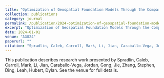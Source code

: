 ```yaml
---
title: "Optimization of Geospatial Foundation Models Through the Comparison of Downstream Decoder Architectures for 3D Cloud Mask Reconstruction"
collection: publications
category: journal
permalink: /publication/2024-optimization-of-geospatial-foundation-models-through-the-comparison-of-downstream-decoder-architectures-for-3d-cloud-mask-reconstruction
excerpt: "Optimization of Geospatial Foundation Models Through the Comparison of Downstream Decoder Architectures for 3D Cloud Mask Reconstruction by Spradlin, Caleb et al."
date: 2024-01-01
venue: "AGU24"
paperurl: ""
citation: "Spradlin, Caleb, Carroll, Mark, Li, Jian, Caraballo-Vega, Jordan, Gong, Jie, Zhang, Stephen, Ding, Leah, Hubert, Dylan (2024). "Optimization of Geospatial Foundation Models Through the Comparison of Downstream Decoder Architectures for 3D Cloud Mask Reconstruction." <i>AGU24</i>."
---
```


This publication describes research work presented by Spradlin, Caleb, Carroll, Mark, Li, Jian, Caraballo-Vega, Jordan, Gong, Jie, Zhang, Stephen, Ding, Leah, Hubert, Dylan. See the venue for full details.
